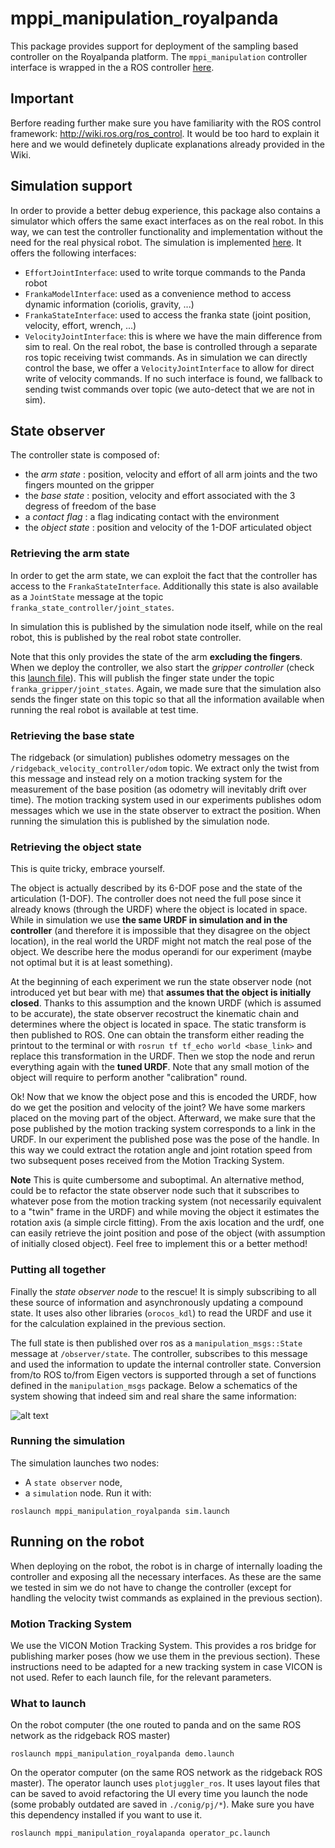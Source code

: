 # mppi_manipulation_royalpanda

This package provides support for deployment of the sampling based controller on the Royalpanda platform.
The `mppi_manipulation` controller interface is wrapped in the a ROS controller [here](./include/mppi_manipulation_royalpanda/controller.h).

## Important 
Berfore reading further make sure you have familiarity with the ROS control framework: http://wiki.ros.org/ros_control. It would be too hard to explain it here and we would definetely duplicate explanations already provided in the Wiki.  

## Simulation support
In order to provide a better debug experience, this package also contains a simulator which offers the same exact interfaces as on the real  robot. In this way, we can test the controller functionality and implementation without the need for the real physical robot.
The simulation is implemented [here](./include/mppi_manipulation_royalpanda/simulation.h). It offers the following interfaces:
- `EffortJointInterface`: used to write torque commands to the Panda robot
- `FrankaModelInterface`: used as a convenience method to access dynamic information (coriolis, gravity, ...)
- `FrankaStateInterface`: used to access the franka state (joint position, velocity, effort, wrench, ...)
- `VelocityJointInterface`: this is where we have the main difference from sim to real. On the real robot, the base is controlled through a separate ros topic receiving twist commands. As in simulation we can directly control the base, we offer a `VelocityJointInterface` to allow for direct write of velocity commands. If no such interface is found, we fallback to sending twist commands over topic (we auto-detect that we are not in sim).

## State observer
The controller state is composed of:
- the _arm state_ : position, velocity and effort of all arm joints and the two fingers mounted on the gripper
- the _base state_ : position, velocity and effort associated with the 3 degress of freedom of the base
- a _contact flag_ : a flag indicating contact with the environment
- the _object state_ : position and velocity of the 1-DOF articulated object

### Retrieving the arm state
In order to get the arm state, we can exploit the fact that the controller has access to the `FrankaStateInterface`.  Additionally this state is also available as a `JointState` message at the topic `franka_state_controller/joint_states`. 

In simulation this is published by the simulation node itself, while on the real robot, this is published by the real robot state controller.

Note that this only provides the state of the arm __excluding the fingers__. When we deploy the controller, we also start the _gripper controller_ (check this [launch file](./launch/robot.launch)). This will publish the finger state under the topic `franka_gripper/joint_states`. Again, we made sure that the simulation also sends the finger state on this topic so that all the information available when running the real robot is available at test time. 

### Retrieving the base state
The ridgeback (or simulation) publishes odometry messages on the `/ridgeback_velocity_controller/odom` topic. We extract only the twist from this message and instead rely on a motion tracking system for the measurement of the base position (as odometry will inevitably drift over time). 
The motion tracking system used in our experiments publishes odom messages which we use in the state observer to extract the position. When running the simulation this is published by the simulation node. 

### Retrieving the object state
This is quite tricky, embrace yourself. 

The object is actually described by its 6-DOF pose and the state of the articulation (1-DOF). The controller does not need the full pose since it already knows (through the URDF) where the object is located in space. While in simulation we use __the same URDF in simulation and in the controller__ (and therefore it is impossible that they disagree on the object location), in the real world the URDF might not match the real pose of the object. We describe here the modus operandi for our experiment (maybe not optimal but it is at least something).

At the beginning of each experiment we run the state observer node (not introduced yet but bear with me) that __assumes that the object is initially closed__. Thanks to this assumption and the known URDF (which is assumed to be accurate), the state observer recostruct the kinematic chain and determines where the object is located in space. The static transform is then published to ROS. One can obtain the transform either reading the printout to the terminal or with `rosrun tf tf_echo world <base_link>` and replace this transformation in the URDF. Then we stop the node and rerun everything again with the __tuned URDF__. Note that any small motion of the object will require to perform another "calibration" round. 

Ok! Now that we know the object pose and this is encoded the URDF, how do we get the position and velocity of the joint? We have some markers placed on the moving part of the object. Afterward, we make sure that the pose published by the motion tracking system corresponds to a link in the URDF. In our experiment the published pose was the pose of the handle. In this way we could extract the rotation angle and joint rotation speed from two subsequent poses received from the Motion Tracking System.

__Note__
This is quite cumbersome and suboptimal. An alternative method, could be to refactor the state observer node such that it subscribes to whatever pose from the motion tracking system (not necessarily equivalent to a "twin" frame in the URDF) and while moving the object it estimates the rotation axis (a simple circle fitting). From the axis location and the urdf, one can easily retrieve the joint position and pose of the object (with assumption of initially closed object). Feel free to implement this or a better method!

### Putting all together
Finally the _state observer node_ to the rescue! It is simply subscribing to all these source of information and asynchronously updating a compound state. It uses also other libraries (`orocos_kdl`) to read the URDF and use it for the calculation explained in the previous section. 

The full state is then published over ros as a `manipulation_msgs::State` message at `/observer/state`. The controller, subscribes to this message and used the information to update the internal controller state. Conversion from/to ROS to/from Eigen vectors is supported through a set of functions defined in the `manipulation_msgs` package. 
Below a schematics of the system showing that indeed sim and real share the same information:

![alt text](./docs/schematics.png)


### Running the simulation
The simulation launches two nodes:
- A `state observer` node,
- a `simulation` node.
Run it with:
```
roslaunch mppi_manipulation_royalpanda sim.launch
```

## Running on the robot
When deploying on the robot, the robot is in charge of internally loading the controller and exposing all the necessary interfaces. As these are the same we tested in sim we do not have to change the controller (except for handling the velocity twist commands as explained in the previous section). 

### Motion Tracking System
We use the VICON Motion Tracking System. This provides a ros bridge for publishing marker poses (how we use them in the previous section). These instructions need to be adapted for a new tracking system in case VICON is not used. Refer to each launch file, for the relevant parameters. 

### What to launch
On the robot computer (the one routed to panda and on the same ROS network as the ridgeback ROS master)
```
roslaunch mppi_manipulation_royalpanda demo.launch
```
On the operator computer (on the same ROS network as the ridgeback ROS master). The operator launch uses `plotjuggler_ros`. It uses layout files that can be saved to avoid refactoring the UI every time you launch the node (some probably outdated are saved in `./conig/pj/*`). Make sure you have this dependency installed if you want to use it. 
```
roslaunch mppi_manipulation_royalapanda operator_pc.launch
```
